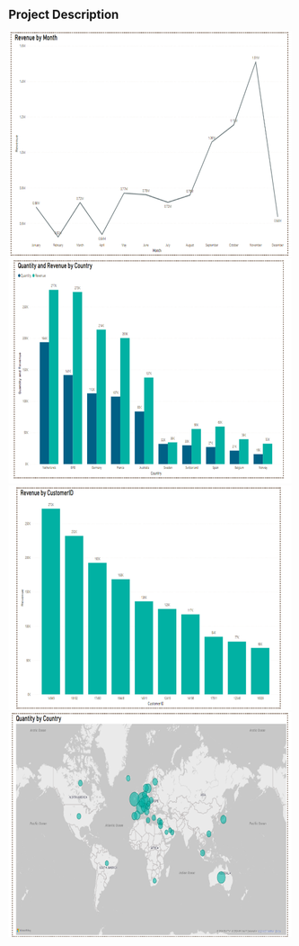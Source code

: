 ## Project Description
<img src="https://github.com/2k0v11/Analysis-and-Dashboards/blob/main/Power%20BI/Online_Retail/1.png" alt="Employee data" title="Employee Data title" height=400 width=800 >
<img src="https://github.com/2k0v11/Analysis-and-Dashboards/blob/main/Power%20BI/Online_Retail/2.png" alt="Employee data" title="Employee Data title" height=400 width=800 >
<img src="https://github.com/2k0v11/Analysis-and-Dashboards/blob/main/Power%20BI/Online_Retail/3.png" alt="Employee data" title="Employee Data title" height=400 width=800 >
<img src="https://github.com/2k0v11/Analysis-and-Dashboards/blob/main/Power%20BI/Online_Retail/4.png" alt="Employee data" title="Employee Data title" height=400 width=800 >
